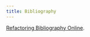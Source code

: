 ```yaml
---
title: Bibliography
---
```


[Refactoring Bibliography Online](https://martinfowler.com/books/refactoring-bibliography.html).
